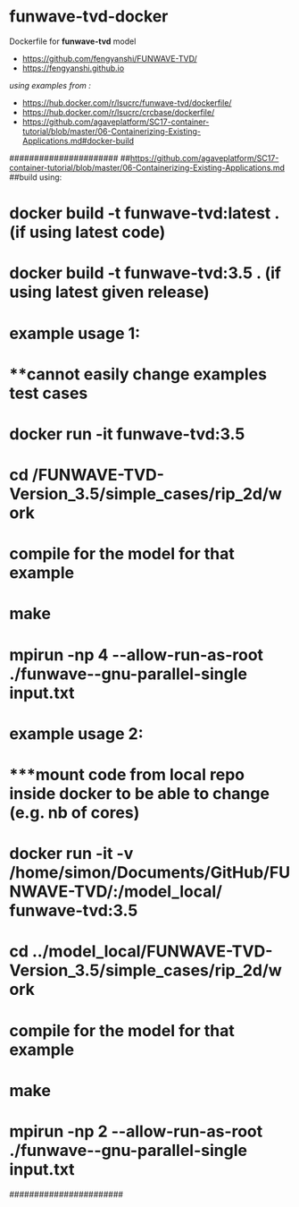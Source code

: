 # funwave-tvd-docker
Dockerfile for **funwave-tvd** model 
- https://github.com/fengyanshi/FUNWAVE-TVD/
- https://fengyanshi.github.io 

*using examples from :*
- https://hub.docker.com/r/lsucrc/funwave-tvd/dockerfile/
- https://hub.docker.com/r/lsucrc/crcbase/dockerfile/
- https://github.com/agaveplatform/SC17-container-tutorial/blob/master/06-Containerizing-Existing-Applications.md#docker-build


######################
##https://github.com/agaveplatform/SC17-container-tutorial/blob/master/06-Containerizing-Existing-Applications.md
##build using:
# docker build -t funwave-tvd:latest .  (if using latest code)
# docker build -t funwave-tvd:3.5 .  (if using latest given release)
#
#   example usage 1: 
#
# **cannot easily change examples test cases
# docker  run -it funwave-tvd:3.5 
# cd /FUNWAVE-TVD-Version_3.5/simple_cases/rip_2d/work
# compile for the model for that example
# make 
# mpirun -np 4 --allow-run-as-root ./funwave--gnu-parallel-single input.txt
#
#   example usage 2: 
#
# ***mount code from local repo inside docker to be able to change (e.g. nb of cores)

# docker  run -it -v /home/simon/Documents/GitHub/FUNWAVE-TVD/:/model_local/ funwave-tvd:3.5 
# cd ../model_local/FUNWAVE-TVD-Version_3.5/simple_cases/rip_2d/work
# compile for the model for that example
# make 
# mpirun -np 2 --allow-run-as-root ./funwave--gnu-parallel-single input.txt
#######################